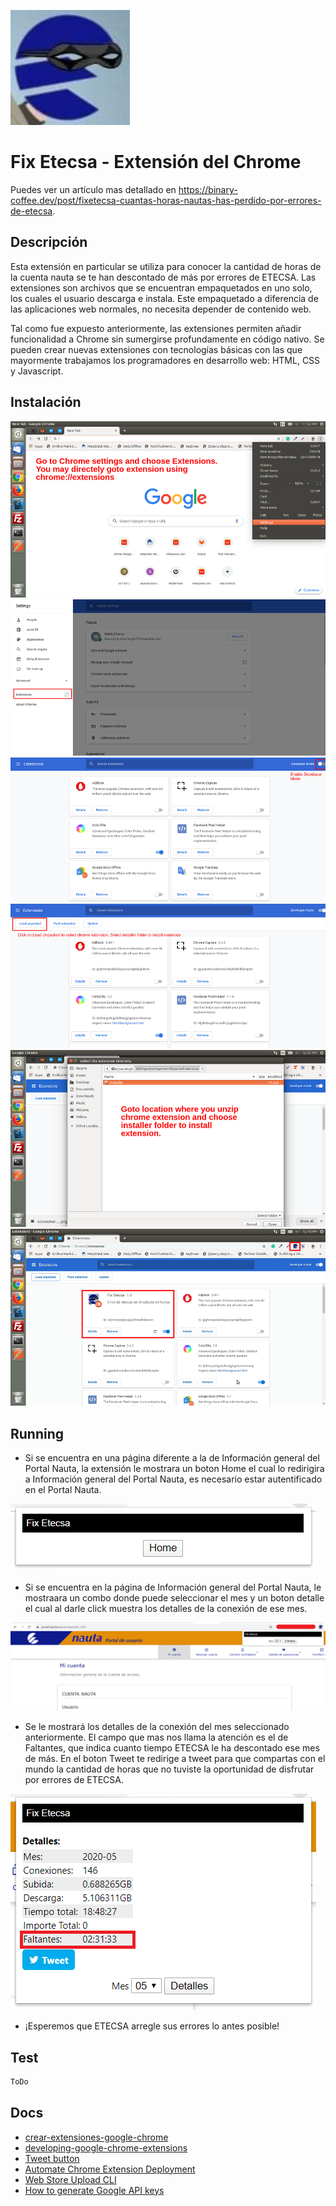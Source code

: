![icon](./icon.png) 

# Fix Etecsa - Extensión del Chrome

Puedes ver un artículo mas detallado en https://binary-coffee.dev/post/fixetecsa-cuantas-horas-nautas-has-perdido-por-errores-de-etecsa.

## Descripción

Esta extensión en particular se utiliza para conocer la cantidad de horas de la cuenta nauta se te han descontado de más por errores de ETECSA. Las extensiones son archivos que se encuentran empaquetados en uno solo, los cuales el usuario descarga e instala. Este empaquetado a diferencia de las aplicaciones web normales, no necesita depender de contenido web.

Tal como fue expuesto anteriormente, las extensiones permiten añadir funcionalidad a Chrome sin sumergirse profundamente en código nativo. Se pueden crear nuevas extensiones con tecnologías básicas con las que mayormente trabajamos los programadores en desarrollo web: HTML, CSS y Javascript.

## Instalación

![img1](./img/1-2.png) 
![img2](./img/2-3.png) 
![img3](./img/3-2.png) 
![img4](./img/4-3.png) 
![img5](./img/5-3.png) 
![img6](./img/6-3.png) 

## Running 

- Si se encuentra en una página diferente a la de Información general del Portal Nauta, la extensión le mostrara un boton Home el cual lo redirigira a Información general del Portal Nauta, es necesario estar autentificado en el Portal Nauta. 

![paso 1](./img/p1.png) 

- Si se encuentra en la página de Información general del Portal Nauta, le mostraara un combo donde puede seleccionar el mes y un boton detalle el cual al darle click muestra los detalles de la conexión de ese mes.

![paso 2](./img/p2.png) 

- Se le mostrará los detalles de la conexión del mes seleccionado anteriormente. El campo que mas nos llama la atención es el de Faltantes, que indica cuanto tiempo ETECSA le ha descontado ese mes de más. En el boton Tweet te redirige a tweet para que compartas con el mundo la cantidad de horas que no tuviste la oportunidad de disfrutar por errores de ETECSA.  

![paso 3](./img/p3.png) 

- ¡Esperemos que ETECSA arregle sus errores lo antes posible!

## Test

```bash
ToDo
```

## Docs

- [crear-extensiones-google-chrome](http://www.maestrosdelweb.com/crear-extensiones-google-chrome/)
- [developing-google-chrome-extensions](https://code.tutsplus.com/es/tutorials/developing-google-chrome-extensions--net-33076)
- [Tweet button](https://developer.twitter.com/en/docs/twitter-for-websites/tweet-button)
- [Automate Chrome Extension Deployment](https://www.akinjide.me/2019/automate-chrome-extension-deployment/)
- [Web Store Upload CLI](https://github.com/DrewML/chrome-webstore-upload-cli)
- [How to generate Google API keys](https://github.com/DrewML/chrome-webstore-upload/blob/master/How%20to%20generate%20Google%20API%20keys.md)



